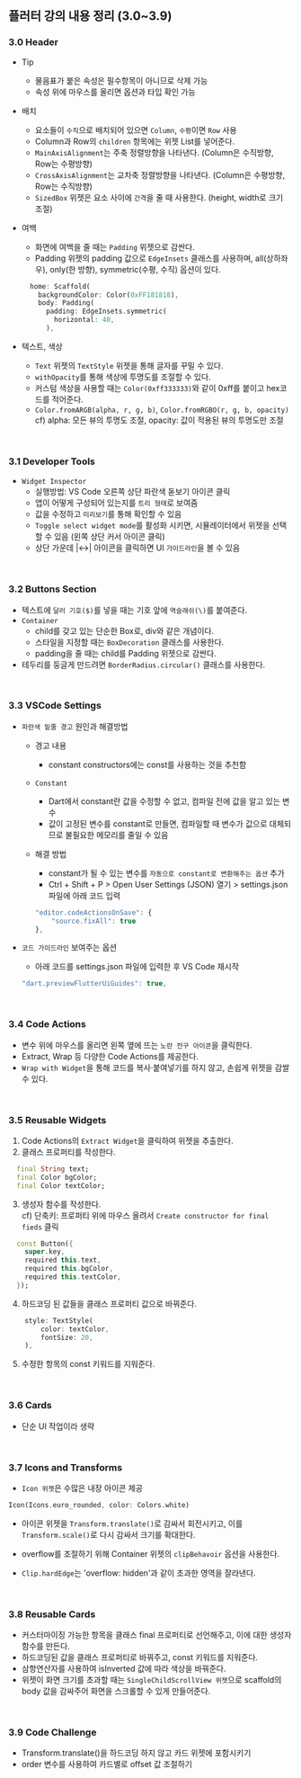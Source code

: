 ## 플러터 강의 내용 정리 (3.0~3.9)

### 3.0 Header

- Tip

  - 물음표가 붙은 속성은 필수항목이 아니므로 삭제 가능
  - 속성 위에 마우스를 올리면 옵션과 타입 확인 가능

- 배치

  - 요소들이 `수직`으로 배치되어 있으면 `Column`, `수평`이면 `Row` 사용
  - Column과 Row의 `children` 항목에는 위젯 List를 넣어준다.
  - `MainAxisAlignment`는 주축 정렬방향을 나타낸다. (Column은 수직방향, Row는 수평방향)
  - `CrossAxisAlignment`는 교차축 정렬방향을 나타낸다. (Column은 수평방향, Row는 수직방향)
  - `SizedBox` 위젯은 요소 사이에 `간격`을 줄 때 사용한다. (height, width로 크기 조절)

- 여백

  - 화면에 여백을 줄 때는 `Padding` 위젯으로 감싼다.
  - Padding 위젯의 padding 값으로 `EdgeInsets` 클래스를 사용하며, all(상하좌우), only(한 방향), symmetric(수평, 수직) 옵션이 있다.

  ```dart
    home: Scaffold(
      backgroundColor: Color(0xFF181818),
      body: Padding(
        padding: EdgeInsets.symmetric(
          horizontal: 40,
        ),
  ```

- 텍스트, 색상
  - `Text` 위젯의 `TextStyle` 위젯을 통해 글자를 꾸밀 수 있다.
  - `withOpacity`를 통해 색상에 투명도를 조절할 수 있다.
  - 커스텀 색상을 사용할 때는 `Color(0xff333333)`와 같이 0xff를 붙이고 hex코드를 적어준다.
  - `Color.fromARGB(alpha, r, g, b)`, `Color.fromRGBO(r, g, b, opacity)`  
    cf) alpha: 모든 뷰의 투명도 조절, opacity: 값이 적용된 뷰의 투명도만 조절

<br>

### 3.1 Developer Tools

- `Widget Inspector`
  - 실행방법: VS Code 오른쪽 상단 파란색 돋보기 아이콘 클릭
  - 앱이 어떻게 구성되어 있는지를 `트리 형태`로 보여줌
  - 값을 수정하고 `미리보기`를 통해 확인할 수 있음
  - `Toggle select widget mode`를 활성화 시키면, 시뮬레이터에서 위젯을 선택 할 수 있음 (왼쪽 상단 커서 아이콘 클릭)
  - 상단 가운데 |↔| 아이콘을 클릭하면 UI `가이드라인`을 볼 수 있음

<br>

### 3.2 Buttons Section

- 텍스트에 `달러 기호($)`를 넣을 때는 기호 앞에 `역슬래쉬(\)`를 붙여준다.
- `Container`
  - child를 갖고 있는 단순한 Box로, div와 같은 개념이다.
  - 스타일을 지정할 때는 `BoxDecoration` 클래스를 사용한다.
  - padding을 줄 때는 child를 Padding 위젯으로 감싼다.
- 테두리를 둥글게 만드려면 `BorderRadius.circular()` 클래스를 사용한다.

<br>

### 3.3 VSCode Settings

- `파란색 밑줄 경고` 원인과 해결방법

  - 경고 내용
    - constant constructors에는 const를 사용하는 것을 추천함
  - `Constant`
    - Dart에서 constant란 값을 수정할 수 없고, 컴파일 전에 값을 알고 있는 변수
    - 값이 고정된 변수를 constant로 만들면, 컴파일할 때 변수가 값으로 대체되므로 불필요한 메모리를 줄일 수 있음
  - 해결 방법

    - constant가 될 수 있는 변수를 `자동으로 constant로 변환해주는 옵션` 추가
    - Ctrl + Shift + P > Open User Settings (JSON) 열기 > settings.json 파일에 아래 코드 입력

    ```js
    "editor.codeActionsOnSave": {
        "source.fixAll": true
    },
    ```

- `코드 가이드라인` 보여주는 옵션

  - 아래 코드를 settings.json 파일에 입력한 후 VS Code 재시작

  ```js
  "dart.previewFlutterUiGuides": true,
  ```

<br>

### 3.4 Code Actions

- 변수 위에 마우스를 올리면 왼쪽 옆에 뜨는 `노란 전구 아이콘`을 클릭한다.
- Extract, Wrap 등 다양한 Code Actions를 제공한다.
- `Wrap with Widget`을 통해 코드를 복사·붙여넣기를 하지 않고, 손쉽게 위젯을 감쌀 수 있다.

<br>

### 3.5 Reusable Widgets

1. Code Actions의 `Extract Widget`을 클릭하여 위젯을 추출한다.
2. 클래스 프로퍼티를 작성한다.

```dart
  final String text;
  final Color bgColor;
  final Color textColor;
```

3. 생성자 함수를 작성한다.  
   cf) 단축키: 프로퍼티 위에 마우스 올려서 `Create constructor for final fieds` 클릭

```dart
  const Button({
    super.key,
    required this.text,
    required this.bgColor,
    required this.textColor,
  });
```

4. 하드코딩 된 값들을 클래스 프로퍼티 값으로 바꿔준다.

```dart
    style: TextStyle(
        color: textColor,
        fontSize: 20,
    ),
```

5. 수정한 항목의 const 키워드를 지워준다.

<br>

### 3.6 Cards

- 단순 UI 작업이라 생략

<br>

### 3.7 Icons and Transforms

- `Icon 위젯`은 수많은 내장 아이콘 제공

```dart
Icon(Icons.euro_rounded, color: Colors.white)
```

- 아이콘 위젯을 `Transform.translate()`로 감싸서 회전시키고, 이를 `Transform.scale()`로 다시 감싸서 크기를 확대한다.

- overflow를 조절하기 위해 Container 위젯의 `clipBehavoir` 옵션을 사용한다.
- `Clip.hardEdge`는 'overflow: hidden'과 같이 초과한 영역을 잘라낸다.

<br>

### 3.8 Reusable Cards

- 커스터마이징 가능한 항목을 클래스 final 프로퍼티로 선언해주고, 이에 대한 생성자 함수를 만든다.
- 하드코딩된 값을 클래스 프로퍼티로 바꿔주고, const 키워드를 지워준다.
- 삼항연산자를 사용하여 isInverted 값에 따라 색상을 바꿔준다.
- 위젯이 화면 크기를 초과할 때는 `SingleChildScrollView 위젯`으로 scaffold의 body 값을 감싸주어 화면을 스크롤할 수 있게 만들어준다.

<br>

### 3.9 Code Challenge

- Transform.translate()을 하드코딩 하지 않고 카드 위젯에 포함시키기
- order 변수를 사용하여 카드별로 offset 값 조절하기
